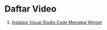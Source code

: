 # Daftar Video

1. [Instalasi Visual Studio Code Memakai Winget](https://www.youtube.com/watch?v=B2rK4eYcCpQ)
